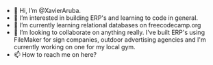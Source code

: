 - 👋 Hi, I’m @XavierAruba.
- 👀 I’m interested in building ERP's and learning to code in general.
- 🌱 I’m currently learning relational databases on freecodecamp.org
- 💞️ I’m looking to collaborate on anything really. I've built ERP's using FileMaker for sign companies, outdoor advertising agencies and I'm currently working on one for my local gym.
- 📫 How to reach me on here?

<!---
XavierAruba/XavierAruba is a ✨ special ✨ repository because its `README.md` (this file) appears on your GitHub profile.
You can click the Preview link to take a look at your changes.
--->
